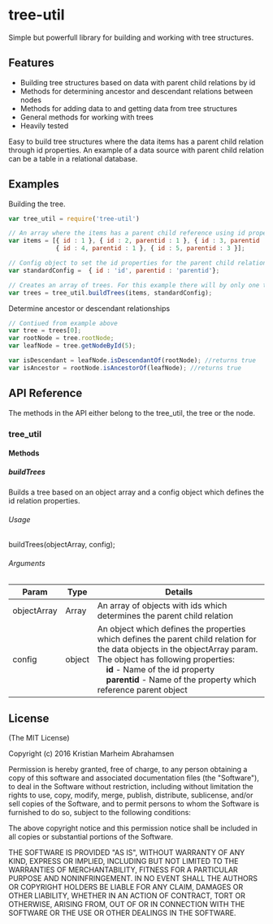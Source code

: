 # tree-util
Simple but powerfull library for building and working with tree structures.

## Features

  * Building tree structures based on data with parent child relations by id
  * Methods for determining ancestor and descendant relations between nodes
  * Methods for adding data to and getting data from tree structures
  * General methods for working with trees
  * Heavily tested

Easy to build tree structures where the data items has a parent child relation through id properties.
An example of a data source with parent child relation can be a table in a relational database.

## Examples

Building the tree.

```js
var tree_util = require('tree-util')

// An array where the items has a parent child reference using id properties
var items = [{ id : 1 }, { id : 2, parentid : 1 }, { id : 3, parentid : 1 },
             { id : 4, parentid : 1 }, { id : 5, parentid : 3 }];

// Config object to set the id properties for the parent child relation
var standardConfig =  { id : 'id', parentid : 'parentid'};

// Creates an array of trees. For this example there will by only one tree
var trees = tree_util.buildTrees(items, standardConfig);
```

Determine ancestor or descendant relationships

```js
// Contiued from example above
var tree = trees[0];
var rootNode = tree.rootNode;
var leafNode = tree.getNodeById(5);

var isDescendant = leafNode.isDescendantOf(rootNode); //returns true
var isAncestor = rootNode.isAncestorOf(leafNode); //returns true
```

## API Reference

The methods in the API either belong to the tree_util, the tree or the node.

### tree_util

#### Methods
##### buildTrees
Builds a tree based on an object array and a config object which defines the id relation properties.
###### Usage
buildTrees(objectArray, config);
###### Arguments
Param         | Type       | Details                                  
--------------|------------|--------------------------------------------------------------------------------------
objectArray   |  Array     | An array of objects with ids which determines the parent child relation                                 
config        |  object    | An object which defines the properties which defines the parent child relation for the data objects in the objectArray param. The object has following properties: <br>&nbsp;&nbsp;&nbsp;&nbsp;**id** - Name of the id property <br>&nbsp;&nbsp;&nbsp;&nbsp;**parentid** - Name of the property which reference parent object






## License
(The MIT License)


Copyright (c) 2016 Kristian Marheim Abrahamsen

Permission is hereby granted, free of charge, to any person obtaining a copy
of this software and associated documentation files (the "Software"), to deal
in the Software without restriction, including without limitation the rights
to use, copy, modify, merge, publish, distribute, sublicense, and/or sell
copies of the Software, and to permit persons to whom the Software is
furnished to do so, subject to the following conditions:

The above copyright notice and this permission notice shall be included in all
copies or substantial portions of the Software.

THE SOFTWARE IS PROVIDED "AS IS", WITHOUT WARRANTY OF ANY KIND, EXPRESS OR
IMPLIED, INCLUDING BUT NOT LIMITED TO THE WARRANTIES OF MERCHANTABILITY,
FITNESS FOR A PARTICULAR PURPOSE AND NONINFRINGEMENT. IN NO EVENT SHALL THE
AUTHORS OR COPYRIGHT HOLDERS BE LIABLE FOR ANY CLAIM, DAMAGES OR OTHER
LIABILITY, WHETHER IN AN ACTION OF CONTRACT, TORT OR OTHERWISE, ARISING FROM,
OUT OF OR IN CONNECTION WITH THE SOFTWARE OR THE USE OR OTHER DEALINGS IN THE
SOFTWARE.
